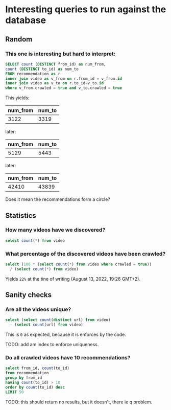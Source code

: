 # Interesting queries to run against the database
## Random
### This one is interesting but hard to interpret:
```sql
SELECT count (DISTINCT from_id) as num_from,
count (DISTINCT to_id) as num_to
FROM recommendation as r
inner join video as v_from on r.from_id = v_from.id
inner join video as v_to on r.to_id=v_to.id
where v_from.crawled = true and v_to.crawled = true
```

This yields:

| num_from | num_to|
| ---------| ------|
| 3122     | 3319  |

later:

| num_from | num_to|
| ---------| ------|
| 5129     | 5443  |

later:

| num_from | num_to|
| ---------| ------|
| 42410    | 43839 |

Does it mean the recommendations form a circle?
## Statistics
### How many videos have we discovered?

```sql
select count(*) from video
```
### What percentage of the discovered videos have been crawled?

```sql
select (100 * (select count(*) from video where crawled = true))
  / (select count(*) from video)
```

Yields `22%` at the tine of writing (August 13, 2022, 19:26 GMT+2).
## Sanity checks
### Are all the videos unique?

```sql
select (select count(distinct url) from video)
  - (select count(url) from video)
```

This is `0` as expected, because it is enforces by the code.

TODO: add am index to enforce uniqueness.
### Do all crawled videos have 10 recommendations?

```sql
select from_id, count(to_id)
from recommendation
group by from_id
having count(to_id) > 10
order by count(to_id) desc
LIMIT 50
```
TODO: this should return no results, but it doesn't, there ie q problem.
